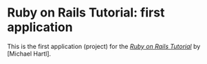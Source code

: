 # Ruby on Rails Tutorial: first application

This is the first application (project) for the 
[*Ruby on Rails Tutorial*](http://railstutorial.org/)
by [Michael Hartl].
